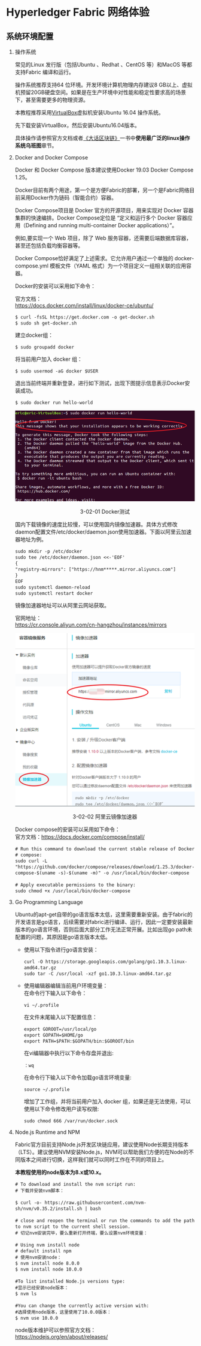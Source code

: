 # Hyperledger Fabric 网络体验
## 系统环境配置

1. 操作系统
   
   常见的Linux 发行版（包括Ubuntu 、Redhat 、CentOS 等）和MacOS 等都支持Fabric 编译和运行。
   
   操作系统推荐支持64 位环境。开发环境计算机物理内存建议8 GB以上、虚拟机预留20GB硬盘空间。如果是在生产环境中对性能和稳定性要求高的场景下，甚至需要更多的物理资源。
   
   本教程推荐采用[VirtualBox](https://www.virtualbox.org/wiki/VirtualBox)虚拟机安装Ubuntu 16.04 操作系统。

   先下载安装VirtualBox，然后安装Ubuntu16.04版本。
   
   具体操作请参照官方文档或者[《大话区块链》](https://item.jd.com/12719282.html)一书中**使用最广泛的linux操作系统乌班图**章节。

2. Docker and Docker Compose

   Docker 和 Docker Compose 版本建议使用Docker 19.03 Docker Compose 1.25。

   Docker目前有两个用途，第一个是方便Fabric的部署，另一个是Fabric网络目前采用Docker作为链码（智能合约）容器。

   Docker Compose项目是 Docker 官方的开源项目，用来实现对 Docker 容器集群的快速编排。Docker Compose定位是 “定义和运行多个 Docker 容器应用（Defining and running multi-container Docker applications）”。

   例如,要实现一个 Web 项目，除了 Web 服务容器，还需要后端数据库容器，甚至还包括负载均衡容器等。

   Docker Compose恰好满足了上述需求。它允许用户通过一个单独的 docker-compose.yml 模板文件（YAML 格式）为一个项目定义一组相关联的应用容器。

   Docker的安装可以采用如下命令：

   官方文档：  
   https://docs.docker.com/install/linux/docker-ce/ubuntu/

   ``` 
   $ curl -fsSL https://get.docker.com -o get-docker.sh
   $ sudo sh get-docker.sh
   ```
   建立docker组：
   ```
   $ sudo groupadd docker
   ```
   将当前用户加入 docker 组：
   ```
   $ sudo usermod -aG docker $USER
   ```
   退出当前终端并重新登录，进行如下测试，出现下图提示信息表示Docker安装成功。

   ```
   $ sudo docker run hello-world
   ```
   
   <div align=center>


   ![大话区块链](./pic/docker_hello_world.png "Docker测试") 

    3-02-01 Docker测试
   </div>

    国内下载镜像的速度比较慢，可以使用国内镜像加速器。具体方式修改daemon配置文件/etc/docker/daemon.json使用加速器。下面以阿里云加速器地址为例。

   ```
   sudo mkdir -p /etc/docker 
   sudo tee /etc/docker/daemon.json <<-'EOF'
   { 
   "registry-mirrors": ["https://hnm*****.mirror.aliyuncs.com"] 
   } 
   EOF 
   sudo systemctl daemon-reload 
   sudo systemctl restart docker
   ```

   镜像加速器地址可以从阿里云网站获取。
   
   官网地址：  
   https://cr.console.aliyun.com/cn-hangzhou/instances/mirrors

   <div align=center>


   ![大话区块链](./pic/aliyun_mirrors.png "阿里云镜像加速器") 

    3-02-02 阿里云镜像加速器
   </div>

   Docker compose的安装可以采用如下命令：  
   官方文档：https://docs.docker.com/compose/install/

   ```
   # Run this command to download the current stable release of Docker 
   # compose:
   sudo curl -L "https://github.com/docker/compose/releases/download/1.25.3/docker-compose-$(uname -s)-$(uname -m)" -o /usr/local/bin/docker-compose

   # Apply executable permissions to the binary:
   sudo chmod +x /usr/local/bin/docker-compose
   ```
3. Go Programming Language
  
   Ubuntu的apt-get自带的go语言版本太低，这里需要重新安装。由于fabric的开发语言是go语言，后续需要对fabric进行编译、运行，因此一定要安装最新版本的go语言环境，否则后面大部分工作无法正常开展。比如出现go path未配置的问题，其原因是go语言版本太低。

   * 使用以下指令进行go语言安装：
     ```
     curl -O https://storage.googleapis.com/golang/go1.10.3.linux-amd64.tar.gz
     sudo tar -C /usr/local -xzf go1.10.3.linux-amd64.tar.gz
     ```
   * 使用编辑器编辑当前用户环境变量：  
     在命令行下输入以下命令：
     ```
     vi ~/.profile 
     ```
     在文件末尾输入以下配置信息：
     ```
     export GOROOT=/usr/local/go 
     export GOPATH=$HOME/go 
     export PATH=$PATH:$GOPATH/bin:$GOROOT/bin
     ```
     在vi编辑器中执行以下命令存盘并退出:
     ```
     ：wq
     ```
    
     在命令行下输入以下命令加载go语言环境变量:
     ```
     source ~/.profile
     ```
     增加了工作组，并将当前用户加入 docker 组，如果还是无法使用，可以使用以下命令修改用户读写权限:

     ```
     sudo chmod 666 /var/run/docker.sock
     ```
4. Node.js Runtime and NPM
   
   Fabric官方目前支持Node.js开发区块链应用，建议使用Node长期支持版本（LTS）。建议使用NVM安装Node.js，NVM可以帮助我们方便的在Node的不同版本之间进行切换，这样我们就可以同时工作在不同的项目上。

   **本教程使用的node版本为8.x或10.x。**  
 
   ```
   # To download and install the nvm script run:
   # 下载并安装nvm脚本：
 
   $ curl -o- https://raw.githubusercontent.com/nvm-sh/nvm/v0.35.2/install.sh | bash

   # close and reopen the terminal or run the commands to add the path to nvm script to the current shell session.
   # 切记nvm安装完毕，要么重新打开终端，要么设置nvm环境变量：

   # Using nvm install node 
   # default install npm
   # 使用nvm安装node：
   $ nvm install node 8.0.0 
   $ nvm install node 10.0.0

   #To list installed Node.js versions type:
   #显示已经安装node版本：
   $ nvm ls

   #You can change the currently active version with:
   #选择使用node版本，这里使用了10.0.0版本：
   $ nvm use 10.0.0

   ```
   node版本维护可以参照官方文档：  
   https://nodejs.org/en/about/releases/

